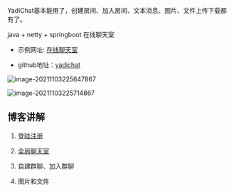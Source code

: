 

YadiChat基本能用了，创建房间、加入房间、文本消息、图片、文件上传下载都有了。

java + netty + springboot 在线聊天室

- 示例网址: [在线聊天室](http://yadichat.orzlinux.cn/)

- github地址：[yadichat](https://github.com/hqingLau/YadiChat)

![image-20211103225647867](https://gitee.com/hqinglau/img/raw/master/img/20211103225647.png)

![image-20211103225714867](https://gitee.com/hqinglau/img/raw/master/img/20211103225714.png)



## 博客讲解

1. [登陆注册](https://orzlinux.cn/blog/yadichat1.html)

2. [全局聊天室](https://orzlinux.cn/blog/yadichat2.html)

3. 自建群聊、加入群聊

4. 图片和文件


